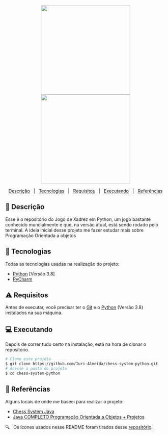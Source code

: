 <div align='center'>
  
  <img width="280" src="https://user-images.githubusercontent.com/60857927/141356409-0943b872-4049-4397-90a5-8e198d602227.png" />
  <img width="280" src="https://user-images.githubusercontent.com/60857927/141356459-9762b80f-3d60-4075-ace9-e160bc59c2df.png" />
  
</div>

<div align = "center">

<p>

  <a href="#descricao">Descrição</a> &#xa0; | &#xa0;
  <a href="#tecnologias">Tecnologias</a> &#xa0; | &#xa0;
  <a href="#requisitos">Requisitos</a> &#xa0; | &#xa0;
  <a href="#executando">Executando</a> &#xa0; | &#xa0;
  <a href="#referencias">Referências</a>

</p>

</div>

<div id = "descricao">

## :pushpin: Descrição ##

<p>

  Esse é o repositório do Jogo de Xadrez em Python, um jogo bastante conhecido mundialmente e que, na versão atual, está sendo rodado pelo terminal. A ideia inicial desse projeto me fazer estudar mais sobre Programação Orientada a objetos

</p>

</div>

<div id = "tecnologias">

## :rocket: Tecnologias ##

Todas as tecnologias usadas na realização do projeto:

* [Python][python] [Versão 3.8]
* [PyCharm][pycharm]

</div>

<div id = "requisitos">

## :warning: Requisitos ##

<p>

  Antes de executar, você precisar ter o [Git][git] e o [Python][python] (Versão 3.8) instalados na sua máquina.

</p>

</div>

<div id = "executando">

## :computer: Executando ##

<p>

  Depois de correr tudo certo na instalação, está na hora de clonar o repositório.

</p>

```bash
# Clone este projeto
$ git clone https://github.com/Iuri-Almeida/chess-system-python.git
# Acesse a pasta do projeto
$ cd chess-system-python
```

</div>

<div id = "referencias">

## :key: Referências ##

Alguns locais de onde me baseei para realizar o projeto:

* [Chess System Java][chess_system_java]
* [Java COMPLETO Programação Orientada a Objetos + Projetos][curso]

:mag: &#xa0; Os ícones usados nesse README foram tirados desse [repositório][icones].

</div>

<!-- Links -->
[chess_system_java]: https://github.com/Iuri-Almeida/chess-system-java
[curso]: https://www.udemy.com/course/java-curso-completo/
[python]: https://www.python.org/
[pycharm]: https://www.jetbrains.com/pycharm/
[git]: https://git-scm.com
[icones]: https://gist.github.com/rxaviers/7360908